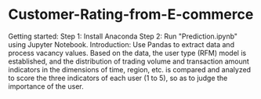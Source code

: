 # Customer-Rating-from-E-commerce  
Getting started:
Step 1: Install Anaconda
Step 2: Run "Prediction.ipynb" using Jupyter Notebook.
Introduction:
Use Pandas to extract data and process vacancy values. Based on the data, the user type (RFM) model is established, and the distribution of trading volume and transaction amount indicators in the dimensions of time, region, etc. is compared and analyzed to score the three indicators of each user (1 to 5), so as to judge the importance of the user.

